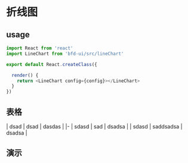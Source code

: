 # 折线图

## usage

```js
import React from 'react'
import LineChart from 'bfd-ui/src/lineChart'

export default React.createClass({

  render() {
    return <LineChart config={config}></LineChart>
  }
})
```

## 表格

| dsad | dsad | dasdas |
|-
| sdasd | sad | dsadsa |
| sdasd | saddsadsa | dsadsa |

## 演示

<div class="row">
  <div id="demo" class="col-md-8"></div>
</div>
